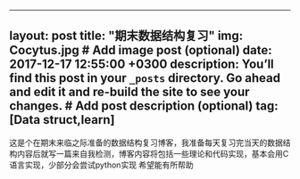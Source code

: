 ﻿---
layout: post
title: "期末数据结构复习"
img: Cocytus.jpg # Add image post (optional)
date: 2017-12-17 12:55:00 +0300
description: You’ll find this post in your `_posts` directory. Go ahead and edit it and re-build the site to see your changes. # Add post description (optional)
tag: [Data struct,learn]
----
这是个在期末来临之际准备的数据结构复习博客，我准备每天复习完当天的数据结构内容后就写一篇来自我检测，博客内容将包括一些理论和代码实现，基本会用C语言实现，少部分会尝试python实现
希望能有所帮助